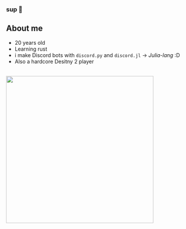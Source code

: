 ### sup 👋

## About me
- 20 years old
- Learning rust
- i make Discord bots with `discord.py` and `discord.jl` -> *Julia-lang* :D
- Also a hardcore Desitny 2 player

<br/>
<center>
	<img width="400px" align="left" src="https://github-readme-stats.vercel.app/api/top-langs/?username=nxtlo&hide=html&layout=compact&theme=buefy" />
</center>

<br/>
